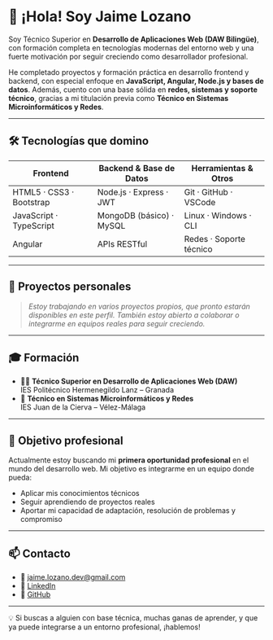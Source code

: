 # 👋 ¡Hola! Soy Jaime Lozano

Soy Técnico Superior en **Desarrollo de Aplicaciones Web (DAW Bilingüe)**, con formación completa en tecnologías modernas del entorno web y una fuerte motivación por seguir creciendo como desarrollador profesional.

He completado proyectos y formación práctica en desarrollo frontend y backend, con especial enfoque en **JavaScript, Angular, Node.js y bases de datos**. Además, cuento con una base sólida en **redes, sistemas y soporte técnico**, gracias a mi titulación previa como **Técnico en Sistemas Microinformáticos y Redes**.

---

## 🛠️ Tecnologías que domino

| Frontend                    | Backend & Base de Datos       | Herramientas & Otros       |
|----------------------------|-------------------------------|-----------------------------|
| HTML5 · CSS3 · Bootstrap   | Node.js · Express · JWT       | Git · GitHub · VSCode       |
| JavaScript · TypeScript    | MongoDB (básico) · MySQL      | Linux · Windows · CLI       |
| Angular                    | APIs RESTful                  | Redes · Soporte técnico     |

---

## 📂 Proyectos personales

> *Estoy trabajando en varios proyectos propios, que pronto estarán disponibles en este perfil. También estoy abierto a colaborar o integrarme en equipos reales para seguir creciendo.*

---

## 🎓 Formación

- 🧑‍💻 **Técnico Superior en Desarrollo de Aplicaciones Web (DAW)**  
  IES Politécnico Hermenegildo Lanz – Granada  
- 💾 **Técnico en Sistemas Microinformáticos y Redes**  
  IES Juan de la Cierva – Vélez-Málaga  

---

## 🎯 Objetivo profesional

Actualmente estoy buscando mi **primera oportunidad profesional** en el mundo del desarrollo web. Mi objetivo es integrarme en un equipo donde pueda:

- Aplicar mis conocimientos técnicos
- Seguir aprendiendo de proyectos reales
- Aportar mi capacidad de adaptación, resolución de problemas y compromiso

---

## 📫 Contacto

- 📧 jaime.lozano.dev@gmail.com  
- 🔗 [LinkedIn](https://www.linkedin.com/in/jaime-lozano-lozano-146255284/)  
- 🔗 [GitHub](https://github.com/jaimelz-dev)

---

💡 Si buscas a alguien con base técnica, muchas ganas de aprender, y que ya puede integrarse a un entorno profesional, ¡hablemos!
